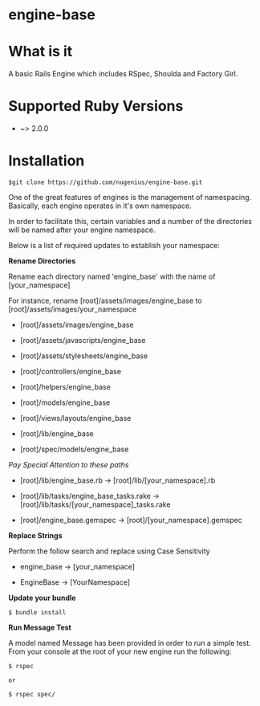 engine-base
===========

# What is it

A basic Rails Engine which includes RSpec, Shoulda and Factory Girl.

# Supported Ruby Versions

* ~> 2.0.0

# Installation

```$git clone https://github.com/nugenius/engine-base.git```

One of the great features of engines is the management of namespacing. Basically, each engine operates in it's own namespace.

In order to facilitate this, certain variables and a number of the directories will be named after your engine namespace.

Below is a list of required updates to establish your namespace:

**Rename Directories**

Rename each directory named 'engine_base' with the name of [your_namespace]

For instance, rename [root]/assets/images/engine_base to [root]/assets/images/your_namespace

* [root]/assets/images/engine_base

* [root]/assets/javascripts/engine_base

* [root]/assets/stylesheets/engine_base

* [root]/controllers/engine_base

* [root]/helpers/engine_base

* [root]/models/engine_base

* [root]/views/layouts/engine_base

* [root]/lib/engine_base

* [root]/spec/models/engine_base

*Pay Special Attention to these paths*

* [root]/lib/engine_base.rb -> [root]/lib/[your_namespace].rb

* [root]/lib/tasks/engine_base_tasks.rake -> [root]/lib/tasks/[your_namespace]_tasks.rake

* [root]/engine_base.gemspec -> [root]/[your_namespace].gemspec


**Replace Strings**

Perform the follow search and replace using Case Sensitivity

* engine_base -> [your_namespace]

* EngineBase -> [YourNamespace]


**Update your bundle**

```$ bundle install```

**Run Message Test**

A model named Message has been provided in order to run a simple test. From your console at the root of your new engine run the following:

```
$ rspec

or

$ rspec spec/

